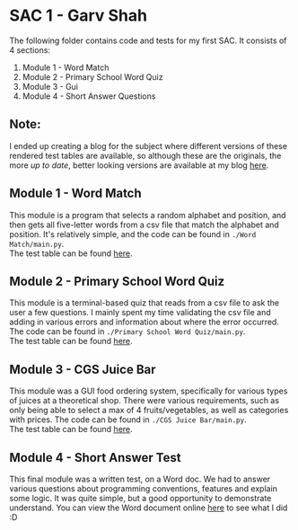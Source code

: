 # SAC 1 - Garv Shah

The following folder contains code and tests for my first SAC. It consists of 4 sections:

1. Module 1 - Word Match
2. Module 2 - Primary School Word Quiz
3. Module 3 - Gui
4. Module 4 - Short Answer Questions

## Note:

I ended up creating a blog for the subject where different versions of these rendered test tables are available, so
although these are the originals, the more *up to date*, better looking versions are available at my
blog [here](https://garv-shah.github.io/software-dev-blog/).

## Module 1 - Word Match

This module is a program that selects a random alphabet and position, and then gets all five-letter words from a csv
file that match the alphabet and position. It's relatively simple, and the code can be found in `./Word Match/main.py`.
<br> The test table can be found
[here](https://garv-shah.github.io/software-dev/SACs/SAC1%20Garv%20Shah/Word%20Match/testing).

## Module 2 - Primary School Word Quiz

This module is a terminal-based quiz that reads from a csv file to ask the user a few questions. I mainly spent my time
validating the csv file and adding in various errors and information about where the error occurred. The code can be
found in `./Primary School Word Quiz/main.py`. <br> The test table can be
found [here](https://garv-shah.github.io/software-dev/SACs/SAC1%20Garv%20Shah/Primary%20School%20Word%20Quiz/testing).

## Module 3 - CGS Juice Bar

This module was a GUI food ordering system, specifically for various types of juices at a theoretical shop. There were
various requirements, such as only being able to select a max of 4 fruits/vegetables, as well as categories with prices.
The code can be found in `./CGS Juice Bar/main.py`. <br> The test table can be
found [here](https://garv-shah.github.io/software-dev/SACs/SAC1%20Garv%20Shah/CGS%20Juice%20Bar/testing).

## Module 4 - Short Answer Test

This final module was a written test, on a Word doc. We had to answer various questions about programming conventions,
features and explain some logic. It was quite simple, but a good opportunity to demonstrate understand. You can view the
Word document
online [here](https://caulfieldgs-my.sharepoint.com/:w:/g/personal/153527_caulfieldgs_vic_edu_au/EUSuRYKIjNhGn6rhz43FDbkBcktq4tbkQcUcQA9FssVV8Q?e=hBE2Kq)
to see what I did :D
